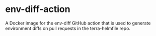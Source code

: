# env-diff-action

A Docker image for the env-diff GitHub action that is used to generate environment diffs on pull requests in the terra-helmfile repo.
